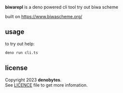 
**biwarepl** is a deno powered cli tool try out biwa scheme

built on https://www.biwascheme.org/

## usage

to try out help:

```sh
deno run cli.ts
```

## license

Copyright 2023 **denobytes**.\
See [LICENCE](LICENSE) file to get more infomation.

